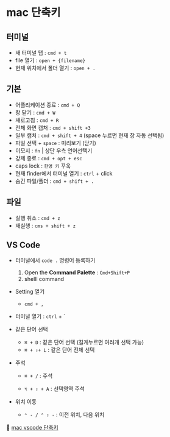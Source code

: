 # mac 단축키



## 터미널

- 새 터미널 탭 : `cmd + t`
- file 열기 : `open + {filename}`
- 현재 위치에서 폴더 열기 : `open + .`



## 기본

- 어플리케이션 종료 : `cmd + Q`
- 창 닫기 : `cmd + W`
- 새로고침 : `cmd + R`
- 전체 화면 캡처 : `cmd + shift +3`
- 일부 캡처 : `cmd + shift + 4` (space 누르면 현재 창 자동 선택됨)
- 파일 선택 + `space` : 미리보기 (닫기)
- 이모지 : `fn` | 상단 우측 언어선택기
- 강제 종료 : `cmd + opt + esc`
- caps lock : `한영 키` 꾸욱
- 현재 finder에서 터미널 열기 : `ctrl` + click
- 숨긴 파일/폴더 : `cmd + shift + .`





## 파일

- 실행 취소 : `cmd + z`
- 재실행 : `cms + shift + z`



## VS Code

- 터미널에서 `code .` 명령어 등록하기 
  1. Open the **Command Palette** : `Cmd+Shift+P`
  2. shelll command
- Setting 열기
  - `cmd + ,`
- 터미널 열기 : `ctrl` + `
- 같은 단어 선택

  - `⌘ + D` : 같은 단어 선택 (길게누르면 여러개 선택 가능)
  - `⌘ + ⇧+ L` : 같은 단어 전체 선택
- 주석

  - `⌘ + /` : 주석

  - `⌥ + ⇧ + A` : 선택영역 주석
- 위치 이동

  - `⌃ - / ⌃ ⇧ -` : 이전 위치, 다음 위치



:link: [mac vscode 단축키](https://zuyo.tistory.com/902)
